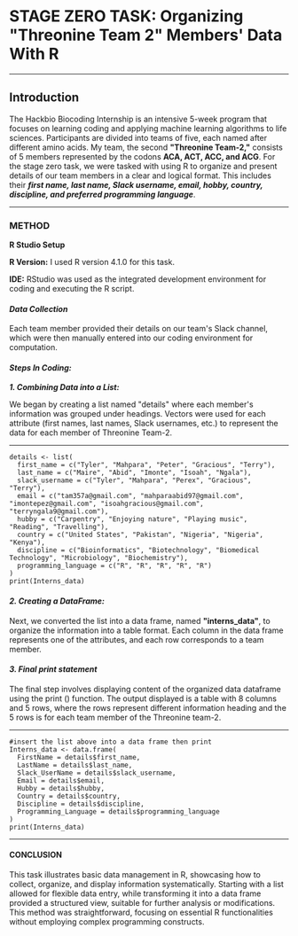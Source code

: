 
# **STAGE ZERO TASK: Organizing "Threonine Team 2" Members' Data With R**  
***
## **Introduction**

  The Hackbio Biocoding Internship is an intensive 5-week program that focuses on learning coding and applying machine learning algorithms to life sciences. Participants are divided into teams of five, each named after different amino acids. My team, the second **"Threonine Team-2,"** consists of 5 members represented by the codons **ACA, ACT, ACC, and ACG**. For the stage zero task, we were tasked with using R to organize and present details of our team members in a clear and logical format. This includes their ***first name, last name, Slack username, email, hobby, country, discipline, and preferred programming language***.
  
***
### **METHOD**
**R Studio Setup**

**R Version:** I used R version 4.1.0 for this task.

**IDE:** RStudio was used as the integrated development environment for coding and executing the R script.

#### ***Data Collection***
Each team member provided their details on our team's Slack channel, which were then manually entered into our coding environment for computation.

#### ***Steps In Coding:***
***1. Combining Data into a List:***

 We began by creating a list named "details" where each member's information was grouped under headings. Vectors were used for each attribute (first names, last names, Slack usernames, etc.) to represent the data for each member of Threonine Team-2.
 ***
```
details <- list(
  first_name = c("Tyler", "Mahpara", "Peter", "Gracious", "Terry"),
  last_name = c("Maire", "Abid", "Imonte", "Isoah", "Ngala"),
  slack_username = c("Tyler", "Mahpara", "Perex", "Gracious", "Terry"),
  email = c("tam357a@gmail.com", "mahparaabid97@gmail.com", "imontepez@gmail.com", "isoahgracious@gmail.com", "terryngala9@gmail.com"),
  hubby = c("Carpentry", "Enjoying nature", "Playing music", "Reading", "Travelling"),
  country = c("United States", "Pakistan", "Nigeria", "Nigeria", "Kenya"),
  discipline = c("Bioinformatics", "Biotechnology", "Biomedical Technology", "Microbiology", "Biochemistry"),
  programming_language = c("R", "R", "R", "R", "R")
)
print(Interns_data)
```



#### ***2. Creating a DataFrame:***
Next, we converted the list into a data frame, named **"interns_data"**, to organize the information into a table format. Each column in the data frame represents one of the attributes, and each row corresponds to a team member.

#### ***3. Final print statement***
The final step involves displaying content of the organized data dataframe using the print () function. The output displayed is a table with  8 columns and 5 rows, where the rows represent different information heading and the 5 rows is for each team member of the Threonine team-2.
***

```
#insert the list above into a data frame then print
Interns_data <- data.frame(
  FirstName = details$first_name,
  LastName = details$last_name,
  Slack_UserName = details$slack_username,
  Email = details$email,
  Hubby = details$hubby,
  Country = details$country,
  Discipline = details$discipline,
  Programming_Language = details$programming_language
)
print(Interns_data)

```
***
#### **CONCLUSION**
This task illustrates basic data management in R, showcasing how to collect, organize, and display information systematically. Starting with a list allowed for flexible data entry, while transforming it into a data frame provided a structured view, suitable for further analysis or modifications. This method was straightforward, focusing on essential R functionalities without employing complex programming constructs.

